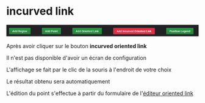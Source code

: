 

# incurved link


![menu](screenshots/incurved.jpg)

 
Après avoir cliquer sur le bouton **incurved oriented link**



Il n'est pas disponible d'avoir un écran de configuration

L'affichage se fait par le clic de la souris à l'endroit de votre choix





Le résultat obtenu sera automatiquement

L'édition du point s'effectue à partir du formulaire de l'[éditeur oriented link](../editor/coordinates-space-link.md)

